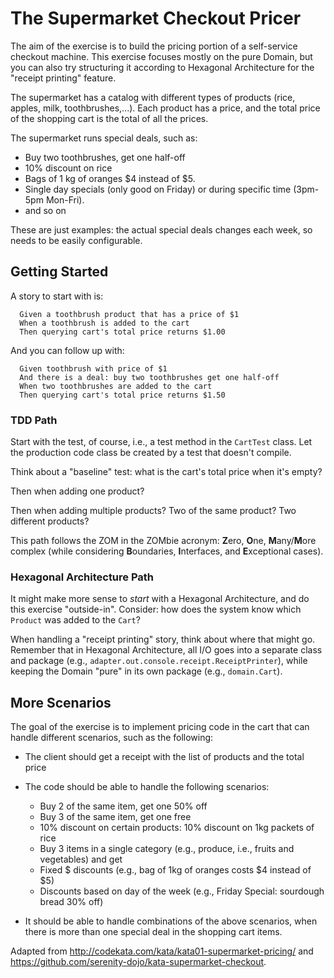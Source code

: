 # The Supermarket Checkout Pricer

The aim of the exercise is to build the pricing portion of a self-service checkout machine.
This exercise focuses mostly on the pure Domain, but you can also try structuring it according to Hexagonal Architecture for the "receipt printing" feature. 

The supermarket has a catalog with different types of products (rice, apples, milk, toothbrushes,...).
Each product has a price, and the total price of the shopping cart is the total of all the prices.

The supermarket runs special deals, such as:
 - Buy two toothbrushes, get one half-off
 - 10% discount on rice
 - Bags of 1 kg of oranges $4 instead of $5.
 - Single day specials (only good on Friday) or during specific time (3pm-5pm Mon-Fri). 
 - and so on

These are just examples: the actual special deals changes each week, so needs to be easily configurable.

## Getting Started

A story to start with is:

      Given a toothbrush product that has a price of $1
      When a toothbrush is added to the cart
      Then querying cart's total price returns $1.00

And you can follow up with:

      Given toothbrush with price of $1
      And there is a deal: buy two toothbrushes get one half-off
      When two toothbrushes are added to the cart
      Then querying cart's total price returns $1.50


### TDD Path

Start with the test, of course, i.e., a test method in the `CartTest` class.
Let the production code class be created by a test that doesn't compile.

Think about a "baseline" test: what is the cart's total price when it's empty?

Then when adding one product?

Then when adding multiple products?
Two of the same product?
Two different products?

This path follows the ZOM in the ZOMbie acronym: **Z**ero, **O**ne, **M**any/**M**ore complex (while considering **B**oundaries, **I**nterfaces, and **E**xceptional cases).

### Hexagonal Architecture Path

It might make more sense to *start* with a Hexagonal Architecture, and do this exercise "outside-in".
Consider: how does the system know which `Product` was added to the `Cart`?


When handling a "receipt printing" story, think about where that might go.
Remember that in Hexagonal Architecture, all I/O goes into a separate class and package (e.g., `adapter.out.console.receipt.ReceiptPrinter`), while keeping the Domain "pure" in its own package (e.g., `domain.Cart`).

## More Scenarios

The goal of the exercise is to implement pricing code in the cart that can handle different scenarios, such as the following:

 - The client should get a receipt with the list of products and the total price
 - The code should be able to handle the following scenarios:
    - Buy 2 of the same item, get one 50% off
    - Buy 3 of the same item, get one free
    - 10% discount on certain products: 10% discount on 1kg packets of rice
    - Buy 3 items in a single category (e.g., produce, i.e., fruits and vegetables) and get 
    - Fixed $ discounts (e.g., bag of 1kg of oranges costs $4 instead of $5)
    - Discounts based on day of the week (e.g., Friday Special: sourdough bread 30% off)
 
 - It should be able to handle combinations of the above scenarios, when there is more than one special deal in the shopping cart items.

Adapted from http://codekata.com/kata/kata01-supermarket-pricing/ and https://github.com/serenity-dojo/kata-supermarket-checkout.
